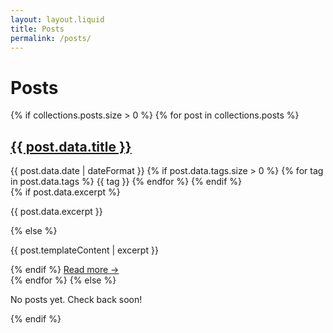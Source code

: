 ```yaml
---
layout: layout.liquid
title: Posts
permalink: /posts/
---
```


# Posts

{% if collections.posts.size > 0 %}
{% for post in collections.posts %}
<article class="post-preview">
  <h2><a href="{{ post.url }}">{{ post.data.title }}</a></h2>
  <div class="post-meta">
    <time datetime="{{ post.data.date | date: '%Y-%m-%d' }}">{{ post.data.date | dateFormat }}</time>
    {% if post.data.tags.size > 0 %}
    <span class="post-tags">
      {% for tag in post.data.tags %}
      <span class="tag">{{ tag }}</span>
      {% endfor %}
    </span>
    {% endif %}
  </div>
  {% if post.data.excerpt %}
  <p class="post-excerpt">{{ post.data.excerpt }}</p>
  {% else %}
  <p class="post-excerpt">{{ post.templateContent | excerpt }}</p>
  {% endif %}
  <a href="{{ post.url }}" class="read-more">Read more →</a>
</article>
{% endfor %}
{% else %}
<p>No posts yet. Check back soon!</p>
{% endif %}